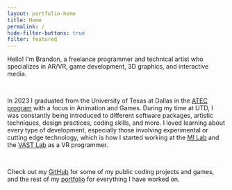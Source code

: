 ```yaml
---
layout: portfolio-home
title: Home
permalink: /
hide-filter-buttons: true
filter: featured
---
```


Hello! I'm Brandon, a freelance programmer and technical artist who specializes in AR/VR, game development, 3D graphics, and interactive media.

<br>

In 2023 I graduated from the University of Texas at Dallas in the [ATEC program](https://aht.utdallas.edu/degrees/undergraduate-degrees/arts-technology-and-emerging-communication/) with a focus in Animation and Games. During my time at UTD, I was constantly being introduced to different software packages, artistic techniques, design practices, coding skills, and more. I loved learning about every type of development, especially those involving experimental or cutting edge technology, which is how I started working at the [MI Lab]({{site.url}}/mi-lab/) and the [VAST Lab]({{site.url}}/vast-lab/) as a VR programmer.

<br>

Check out my [GitHub](https://github.com/BrandonMCoffey) for some of my public coding projects and games, and the rest of my [portfolio]({{site.url}}/projects/) for everything I have worked on.


